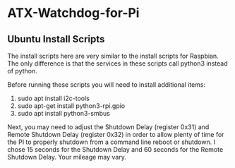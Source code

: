 # ATX-Watchdog-for-Pi
## Ubuntu Install Scripts

The install scripts here are very similar to the install scripts for Raspbian.  The only difference
is that the services in these scripts call python3 instead of python.

Before running these scripts you will need to install additional items:
1. sudo apt install i2c-tools
1. sudo apt-get install python3-rpi.gpio
1. sudo apt install python3-smbus

Next, you may need to adjust the Shutdown Delay (register 0x31) and Remote Shutdown Delay (register 0x32) in order to
allow plenty of time for the PI to properly shutdown from a command line reboot or shutdown.  I chose 15 seconds for
the Shutdown Delay and 60 seconds for the Remote Shutdown Delay.  Your mileage may vary.


